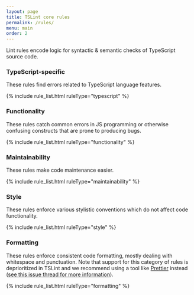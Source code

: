 ```yaml
---
layout: page
title: TSLint core rules
permalink: /rules/
menu: main
order: 2
---
```


Lint rules encode logic for syntactic & semantic checks of TypeScript source code.

### TypeScript-specific

These rules find errors related to TypeScript language features.

{% include rule_list.html ruleType="typescript" %}

### Functionality

These rules catch common errors in JS programming or otherwise confusing constructs that are prone to producing bugs.

{% include rule_list.html ruleType="functionality" %}

### Maintainability

These rules make code maintenance easier.

{% include rule_list.html ruleType="maintainability" %}

### Style

These rules enforce various stylistic conventions which do not affect code functionality.

{% include rule_list.html ruleType="style" %}

### Formatting

These rules enforce consistent code formatting, mostly dealing with whitespace and punctuation. Note that support for this category of rules is deprioritized in TSLint and we recommend using a tool like [Prettier](https://prettier.io) instead ([see this issue thread for more information](https://github.com/palantir/tslint/issues/3592)).

{% include rule_list.html ruleType="formatting" %}
